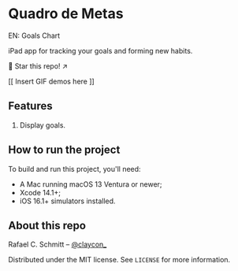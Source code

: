 # Quadro de Metas

EN: Goals Chart

iPad app for tracking your goals and forming new habits.

🌟 Star this repo! ↗️

[[ Insert GIF demos here ]]

## Features

1. Display goals.

## How to run the project

To build and run this project, you'll need:

- A Mac running macOS 13 Ventura or newer;
- Xcode 14.1+;
- iOS 16.1+ simulators installed.

## About this repo

Rafael C. Schmitt – [@claycon_](https://twitter.com/claycon_)

Distributed under the MIT license. See ``LICENSE`` for more information.
